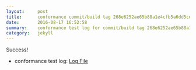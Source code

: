 ```yaml
---
layout:     post
title:      conformance commit/build tag 268e6252ae65b88a1e4cfb5a6dd5cdbb513c766e
date:       2016-08-17 16:52:58
summary:    conformance test log for commit/build tag 268e6252ae65b88a1e4cfb5a6dd5cdbb513c766e.
category:   jekyll
---
```


Success!

- conformance test log: [Log File](http://s3-us-west-2.amazonaws.com/kraken-e2e-logs/conformance/35/build-log.txt)
